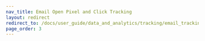 ```yaml
---
nav_title: Email Open Pixel and Click Tracking
layout: redirect
redirect_to: /docs/user_guide/data_and_analytics/tracking/email_tracking#open-pixel-and-click-tracking-overview
page_order: 3
---
```

